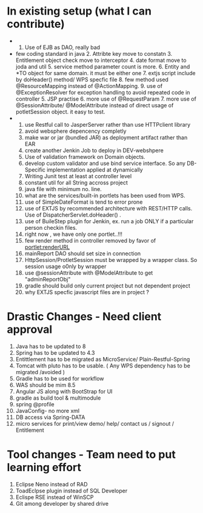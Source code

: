 # In existing setup (what I can contribute)

- 1. Use of EJB as DAO, really bad 
- few coding standard in java
  2. Attribte key move to constatn
  3. Entitlement object check move to interceptor
  4. date format move to joda and util
  5. service method parameter count is more.
  6. Entity and *TO object for same domain. it must be either one
  7. extjs script include by doHeader() method/ WPS specfic file
  8. few method used @ResourceMapping instead of @ActionMapping.
  9. use of @ExceptionResolver for exception handling to avoid repeated code in controller
  5. JSP practise
  6. more use of @RequestParam
  7. more use of @SessionAttribute/ @ModelAttribute instead of direct usage of potletSession object. it easy to test.
- 1. use Restful call to  JasperServer rather than use HTTPclient library
  2. avoid websphere depencency completly
  3. make war or jar (bundled JAR) as deployment artifact rather than EAR
  4. create another Jenkin Job to deploy in DEV-webshpere
  5. Use of validation framework on Domain objects.
  6. develop custom validator and use bind service interface. So any DB-Specific implementation applied at dynamically
  7. Writing Junit test at least at controller level
  8. constant util for all String accross project
  9. java file with minimum no. line.
  10. what are the services/built-in portlets has been used from WPS.
  11. use of SimpleDateFormat is tend to error prone
  12. use of EXTJS by recommended architecture with REST/HTTP calls. Use of DispatcherServlet.doHeader() .
  13. use of BuileStep plugin for Jenkin, ex. run a job ONLY if a particular person checkin files.
  14. right now , we have only one portlet..!!!
  15. few render method in controller removed by favor of <portlet:renderURL>
  16. mainReport DAO should set size in connection
  17. HttpSession/ProtletSession must be wrapped by a wrapper class. So session usage o0nly by wrapper
  18. use @sessionAttribute with @ModelAttribute to get "adminReportObj"
  19. gradle should build only current project but not dependent project
  20. why EXTJS specfic javascript files are in project ?

#    Drastic Changes -  Need client approval


1. Java has to be updated  to 8
2. Spring has to be updated to 4.3
3. Entittlement has to be migrated as MicroService/ Plain-Restful-Spring
4. Tomcat with pluto has to be usable. ( Any WPS dependency has to be migrated /avoided )
5. Gradle has to be used for workflow
6. WAS should be mim 8.5
7. Angular JS along with BootStrap for UI
8. gradle as build tool & multimodule
9. spring @profile
10. JavaConfig- no more xml
11. DB access via Spring-DATA
12. micro services for print/view demo/ help/ contact us /  signout / Entitlement 



Tool changes - Team  need to put learning effort
===========

1. Eclipse Neno instead of RAD
2. ToadEclpse plugin instead of SQL Developer
3. Eclispe RSE instead of WinSCP
4. Git among developer by shared drive​

